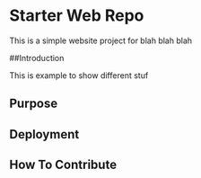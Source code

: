 # Starter Web Repo

This is a simple website project for blah blah blah

##Introduction

This is example to show different stuf

## Purpose

## Deployment

## How To Contribute
